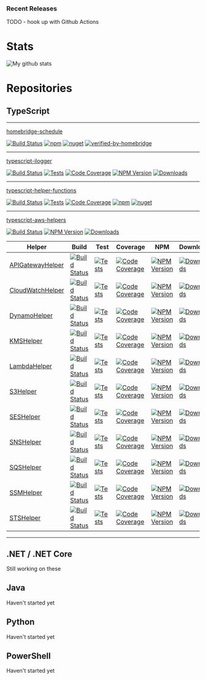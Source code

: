 ### Recent Releases
TODO - hook up with Github Actions

# Stats
![My github stats](https://github-readme-stats.vercel.app/api?username=kbrashears5&show_icons=true)

# Repositories
## TypeScript
---
[homebridge-schedule](https://github.com/kbrashears5/homebridge-schedule)

[![Build Status](https://dev.azure.com/kbrashears5/github/_apis/build/status/kbrashears5.homebridge-schedule?branchName=master)](https://dev.azure.com/kbrashears5/github/_build/latest?definitionId=7&branchName=master)
[![npm](https://img.shields.io/npm/v/homebridge-schedule)](https://img.shields.io/npm/v/homebridge-schedule)
[![nuget](https://img.shields.io/npm/dt/homebridge-schedule)](https://img.shields.io/npm/dt/homebridge-schedule)
[![verified-by-homebridge](https://badgen.net/badge/homebridge/verified/purple)](https://github.com/homebridge/homebridge/wiki/Verified-Plugins)


---
[typescript-ilogger](https://github.com/kbrashears5/typescript-ilogger)

[![Build Status](https://dev.azure.com/kbrashears5/github/_apis/build/status/kbrashears5.typescript-ilogger?branchName=master)](https://dev.azure.com/kbrashears5/github/_build/latest?definitionId=8&branchName=master)
[![Tests](https://img.shields.io/azure-devops/tests/kbrashears5/github/8)](https://img.shields.io/azure-devops/tests/kbrashears5/github/8)
[![Code Coverage](https://img.shields.io/azure-devops/coverage/kbrashears5/github/8)](https://img.shields.io/azure-devops/coverage/kbrashears5/github/8)
[![NPM Version](https://img.shields.io/npm/v/typescript-ilogger)](https://img.shields.io/npm/v/typescript-ilogger)
[![Downloads](https://img.shields.io/npm/dt/typescript-ilogger)](https://img.shields.io/npm/dt/typescript-ilogger)

---
[typescript-helper-functions](https://github.com/kbrashears5/typescript-helper-functions)

[![Build Status](https://dev.azure.com/kbrashears5/github/_apis/build/status/kbrashears5.typescript-helper-functions?branchName=master)](https://dev.azure.com/kbrashears5/github/_build/latest?definitionId=9&branchName=master)
[![Tests](https://img.shields.io/azure-devops/tests/kbrashears5/github/9)](https://img.shields.io/azure-devops/tests/kbrashears5/github/9)
[![Code Coverage](https://img.shields.io/azure-devops/coverage/kbrashears5/github/9)](https://img.shields.io/azure-devops/coverage/kbrashears5/github/9)
[![npm](https://img.shields.io/npm/v/typescript-helper-functions)](https://img.shields.io/npm/v/typescript-helper-functions)
[![nuget](https://img.shields.io/npm/dt/typescript-helper-functions)](https://img.shields.io/npm/dt/typescript-helper-functions)

---
[typescript-aws-helpers](https://github.com/kbrashears5/typescript-aws-helpers)

[![Build Status](https://dev.azure.com/kbrashears5/github/_apis/build/status/kbrashears5.typescript-aws-helpers?branchName=master)](https://dev.azure.com/kbrashears5/github/_build/latest?definitionId=21&branchName=master)
[![NPM Version](https://img.shields.io/npm/v/typescript-aws-helpers)](https://img.shields.io/npm/v/typescript-aws-helpers)
[![Downloads](https://img.shields.io/npm/dt/typescript-aws-helpers)](https://img.shields.io/npm/dt/typescript-aws-helpers)

| Helper | Build | Test | Coverage | NPM | Downloads |
| --- | --- | --- | --- | --- | --- |
| [APIGatewayHelper](https://github.com/kbrashears5/typescript-aws-apigateway-helper) | [![Build Status](https://dev.azure.com/kbrashears5/github/_apis/build/status/kbrashears5.typescript-aws-apigateway-helper?branchName=master)](https://dev.azure.com/kbrashears5/github/_build/latest?definitionId=20&branchName=master) | [![Tests](https://img.shields.io/azure-devops/tests/kbrashears5/github/20)](https://img.shields.io/azure-devops/tests/kbrashears5/github/20) | [![Code Coverage](https://img.shields.io/azure-devops/coverage/kbrashears5/github/20)](https://img.shields.io/azure-devops/coverage/kbrashears5/github/20) | [![NPM Version](https://img.shields.io/npm/v/typescript-aws-apigateway-helper)](https://img.shields.io/npm/v/typescript-aws-apigateway-helper) | [![Downloads](https://img.shields.io/npm/dt/typescript-aws-apigateway-helper)](https://img.shields.io/npm/dt/typescript-aws-apigateway-helper) |
| [CloudWatchHelper](https://github.com/kbrashears5/typescript-aws-cloudwatch-helper) | [![Build Status](https://dev.azure.com/kbrashears5/github/_apis/build/status/kbrashears5.typescript-aws-cloudwatch-helper?branchName=master)](https://dev.azure.com/kbrashears5/github/_build/latest?definitionId=17&branchName=master) | [![Tests](https://img.shields.io/azure-devops/tests/kbrashears5/github/17)](https://img.shields.io/azure-devops/tests/kbrashears5/github/17) | [![Code Coverage](https://img.shields.io/azure-devops/coverage/kbrashears5/github/17)](https://img.shields.io/azure-devops/coverage/kbrashears5/github/17) | [![NPM Version](https://img.shields.io/npm/v/typescript-aws-cloudwatch-helper)](https://img.shields.io/npm/v/typescript-aws-cloudwatch-helper) | [![Downloads](https://img.shields.io/npm/dt/typescript-aws-cloudwatch-helper)](https://img.shields.io/npm/dt/typescript-aws-cloudwatch-helper) |
| [DynamoHelper](https://github.com/kbrashears5/typescript-aws-dynamo-helper) | [![Build Status](https://dev.azure.com/kbrashears5/github/_apis/build/status/kbrashears5.typescript-aws-dynamo-helper?branchName=master)](https://dev.azure.com/kbrashears5/github/_build/latest?definitionId=14&branchName=master) | [![Tests](https://img.shields.io/azure-devops/tests/kbrashears5/github/14)](https://img.shields.io/azure-devops/tests/kbrashears5/github/14) | [![Code Coverage](https://img.shields.io/azure-devops/coverage/kbrashears5/github/14)](https://img.shields.io/azure-devops/coverage/kbrashears5/github/14) | [![NPM Version](https://img.shields.io/npm/v/typescript-aws-dynamo-helper)](https://img.shields.io/npm/v/typescript-aws-dynamo-helper) | [![Downloads](https://img.shields.io/npm/dt/typescript-aws-dynamo-helper)](https://img.shields.io/npm/dt/typescript-aws-dynamo-helper) |
| [KMSHelper](https://github.com/kbrashears5/typescript-aws-kms-helper) | [![Build Status](https://dev.azure.com/kbrashears5/github/_apis/build/status/kbrashears5.typescript-aws-kms-helper?branchName=master)](https://dev.azure.com/kbrashears5/github/_build/latest?definitionId=15&branchName=master) | [![Tests](https://img.shields.io/azure-devops/tests/kbrashears5/github/15)](https://img.shields.io/azure-devops/tests/kbrashears5/github/15) | [![Code Coverage](https://img.shields.io/azure-devops/coverage/kbrashears5/github/15)](https://img.shields.io/azure-devops/coverage/kbrashears5/github/15) | [![NPM Version](https://img.shields.io/npm/v/typescript-aws-kms-helper)](https://img.shields.io/npm/v/typescript-aws-kms-helper) | [![Downloads](https://img.shields.io/npm/dt/typescript-aws-kms-helper)](https://img.shields.io/npm/dt/typescript-aws-kms-helper) |
| [LambdaHelper](https://github.com/kbrashears5/typescript-aws-lambda-helper) | [![Build Status](https://dev.azure.com/kbrashears5/github/_apis/build/status/kbrashears5.typescript-aws-lambda-helper?branchName=master)](https://dev.azure.com/kbrashears5/github/_build/latest?definitionId=16&branchName=master) | [![Tests](https://img.shields.io/azure-devops/tests/kbrashears5/github/16)](https://img.shields.io/azure-devops/tests/kbrashears5/github/16) | [![Code Coverage](https://img.shields.io/azure-devops/coverage/kbrashears5/github/16)](https://img.shields.io/azure-devops/coverage/kbrashears5/github/16) | [![NPM Version](https://img.shields.io/npm/v/typescript-aws-lambda-helper)](https://img.shields.io/npm/v/typescript-aws-lambda-helper) | [![Downloads](https://img.shields.io/npm/dt/typescript-aws-lambda-helper)](https://img.shields.io/npm/dt/typescript-aws-lambda-helper) |
| [S3Helper](https://github.com/kbrashears5/typescript-aws-s3-helper) | [![Build Status](https://dev.azure.com/kbrashears5/github/_apis/build/status/kbrashears5.typescript-aws-s3-helper?branchName=master)](https://dev.azure.com/kbrashears5/github/_build/latest?definitionId=10&branchName=master) | [![Tests](https://img.shields.io/azure-devops/tests/kbrashears5/github/10)](https://img.shields.io/azure-devops/tests/kbrashears5/github/10) | [![Code Coverage](https://img.shields.io/azure-devops/coverage/kbrashears5/github/10)](https://img.shields.io/azure-devops/coverage/kbrashears5/github/10) | [![NPM Version](https://img.shields.io/npm/v/typescript-aws-s3-helper)](https://img.shields.io/npm/v/typescript-aws-s3-helper) | [![Downloads](https://img.shields.io/npm/dt/typescript-aws-s3-helper)](https://img.shields.io/npm/dt/typescript-aws-s3-helper) |
| [SESHelper](https://github.com/kbrashears5/typescript-aws-ses-helper) | [![Build Status](https://dev.azure.com/kbrashears5/github/_apis/build/status/kbrashears5.typescript-aws-ses-helper?branchName=master)](https://dev.azure.com/kbrashears5/github/_build/latest?definitionId=23&branchName=master) | [![Tests](https://img.shields.io/azure-devops/tests/kbrashears5/github/23)](https://img.shields.io/azure-devops/tests/kbrashears5/github/23) | [![Code Coverage](https://img.shields.io/azure-devops/coverage/kbrashears5/github/23)](https://img.shields.io/azure-devops/coverage/kbrashears5/github/23) | [![NPM Version](https://img.shields.io/npm/v/typescript-aws-ses-helper)](https://img.shields.io/npm/v/typescript-aws-ses-helper) | [![Downloads](https://img.shields.io/npm/dt/typescript-aws-ses-helper)](https://img.shields.io/npm/dt/typescript-aws-ses-helper) |
| [SNSHelper](https://github.com/kbrashears5/typescript-aws-sns-helper) | [![Build Status](https://dev.azure.com/kbrashears5/github/_apis/build/status/kbrashears5.typescript-aws-sns-helper?branchName=master)](https://dev.azure.com/kbrashears5/github/_build/latest?definitionId=12&branchName=master) | [![Tests](https://img.shields.io/azure-devops/tests/kbrashears5/github/12)](https://img.shields.io/azure-devops/tests/kbrashears5/github/12) | [![Code Coverage](https://img.shields.io/azure-devops/coverage/kbrashears5/github/12)](https://img.shields.io/azure-devops/coverage/kbrashears5/github/12) | [![NPM Version](https://img.shields.io/npm/v/typescript-aws-sns-helper)](https://img.shields.io/npm/v/typescript-aws-sns-helper) | [![Downloads](https://img.shields.io/npm/dt/typescript-aws-sns-helper)](https://img.shields.io/npm/dt/typescript-aws-sns-helper)
| [SQSHelper](https://github.com/kbrashears5/typescript-aws-sqs-helper) | [![Build Status](https://dev.azure.com/kbrashears5/github/_apis/build/status/kbrashears5.typescript-aws-sqs-helper?branchName=master)](https://dev.azure.com/kbrashears5/github/_build/latest?definitionId=11&branchName=master) | [![Tests](https://img.shields.io/azure-devops/tests/kbrashears5/github/11)](https://img.shields.io/azure-devops/tests/kbrashears5/github/11) | [![Code Coverage](https://img.shields.io/azure-devops/coverage/kbrashears5/github/11)](https://img.shields.io/azure-devops/coverage/kbrashears5/github/11) | [![NPM Version](https://img.shields.io/npm/v/typescript-aws-sqs-helper)](https://img.shields.io/npm/v/typescript-aws-sqs-helper) | [![Downloads](https://img.shields.io/npm/dt/typescript-aws-sqs-helper)](https://img.shields.io/npm/dt/typescript-aws-sqs-helper)
| [SSMHelper](https://github.com/kbrashears5/typescript-aws-ssm-helper) | [![Build Status](https://dev.azure.com/kbrashears5/github/_apis/build/status/kbrashears5.typescript-aws-ssm-helper?branchName=master)](https://dev.azure.com/kbrashears5/github/_build/latest?definitionId=18&branchName=master) | [![Tests](https://img.shields.io/azure-devops/tests/kbrashears5/github/18)](https://img.shields.io/azure-devops/tests/kbrashears5/github/18) | [![Code Coverage](https://img.shields.io/azure-devops/coverage/kbrashears5/github/18)](https://img.shields.io/azure-devops/coverage/kbrashears5/github/18) | [![NPM Version](https://img.shields.io/npm/v/typescript-aws-ssm-helper)](https://img.shields.io/npm/v/typescript-aws-ssm-helper) | [![Downloads](https://img.shields.io/npm/dt/typescript-aws-ssm-helper)](https://img.shields.io/npm/dt/typescript-aws-ssm-helper) |
| [STSHelper](https://github.com/kbrashears5/typescript-aws-sts-helper) | [![Build Status](https://dev.azure.com/kbrashears5/github/_apis/build/status/kbrashears5.typescript-aws-sts-helper?branchName=master)](https://dev.azure.com/kbrashears5/github/_build/latest?definitionId=19&branchName=master) | [![Tests](https://img.shields.io/azure-devops/tests/kbrashears5/github/19)](https://img.shields.io/azure-devops/tests/kbrashears5/github/19) | [![Code Coverage](https://img.shields.io/azure-devops/coverage/kbrashears5/github/19)](https://img.shields.io/azure-devops/coverage/kbrashears5/github/19) | [![NPM Version](https://img.shields.io/npm/v/typescript-aws-sts-helper)](https://img.shields.io/npm/v/typescript-aws-sts-helper) | [![Downloads](https://img.shields.io/npm/dt/typescript-aws-sts-helper)](https://img.shields.io/npm/dt/typescript-aws-sts-helper) |
</div>

---
## .NET / .NET Core
Still working on these

## Java
Haven't started yet

## Python
Haven't started yet

## PowerShell
Haven't started yet